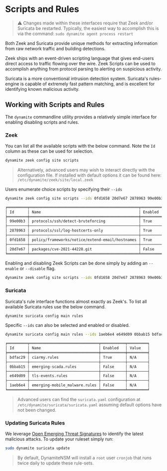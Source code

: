# Scripts and Rules

> ⚠️ Changes made within these interfaces require that Zeek and/or Suricata be restarted. Typically, the easiest way to 
> accomplish this is via the command:
> `sudo dynamite agent process restart`

Both Zeek and Suricata provide unique methods for 
extracting information from raw network traffic and building detections.

Zeek ships with an event-driven scripting language that gives end-users direct access to traffic flowing over the wire.
Zeek Scripts can be used to accomplish anything from protocol parsing to 
alerting on suspicious activity. 

Suricata is a more conventional intrusion detection system. Suricata's rules-engine is capable of 
extremely fast pattern matching, and is excellent for identifying known malicious activity. 

## Working with Scripts and Rules

The `dynamite` commandline utility provides a relatively simple interface for 
enabling disabling scripts and rules. 

### Zeek

You can list all the available scripts with the below command. Note the `Id` column as these can be used for selection.
```bash
dynamite zeek config site scripts
```

> Alternatively, advanced users may wish to interact directly with the configuration file. If installed with default options
it can be found here: `/etc/dynamite/zeek/site/local.zeek`

Users enumerate choice scripts by specifying their `--ids`

```bash
dynamite zeek config site scripts --ids 0fd1658 20d7e67 2878963 99e00b3
```

```markdown
╒═════════╤═════════════════════════════════════════════════╤═══════════╤═════════╕
│ Id      │ Name                                            │ Enabled   │ Value   │
╞═════════╪═════════════════════════════════════════════════╪═══════════╪═════════╡
│ 99e00b3 │ protocols/ssh/detect-bruteforcing               │ True      │ N/A     │
├─────────┼─────────────────────────────────────────────────┼───────────┼─────────┤
│ 2878963 │ protocols/ssl/log-hostcerts-only                │ True      │ N/A     │
├─────────┼─────────────────────────────────────────────────┼───────────┼─────────┤
│ 0fd1658 │ policy/frameworks/notice/extend-email/hostnames │ True      │ N/A     │
├─────────┼─────────────────────────────────────────────────┼───────────┼─────────┤
│ 20d7e67 │ packages/cve-2021-44228.git                     │ False     │ N/A     │
╘═════════╧═════════════════════════════════════════════════╧═══════════╧═════════╛
```

Enabling and disabling Zeek Scripts can be done simply by adding an `--enable` or `--disable` flag.

```bash
dynamite zeek config site scripts --ids 0fd1658 20d7e67 2878963 99e00b3 --disable
```

### Suricata

Suricata's rule interface functions almost exactly as Zeek's. To list all available Suricata rules use the below command.

```bash
dynamite suricata config main rules
```

Specific `--ids` can also be selected and enabled or disabled.

```bash
dynamite suricata config main rules --ids 1aeb6e4 e649d09 0bbab15 bdfac29 --enable
```

```markdown
╒═════════╤═══════════════════════════════╤═══════════╤═════════╕
│ Id      │ Name                          │ Enabled   │ Value   │
╞═════════╪═══════════════════════════════╪═══════════╪═════════╡
│ bdfac29 │ ciarmy.rules                  │ True      │ N/A     │
├─────────┼───────────────────────────────┼───────────┼─────────┤
│ 0bbab15 │ emerging-scada.rules          │ False     │ N/A     │
├─────────┼───────────────────────────────┼───────────┼─────────┤
│ e649d09 │ tls-events.rules              │ False     │ N/A     │
├─────────┼───────────────────────────────┼───────────┼─────────┤
│ 1aeb6e4 │ emerging-mobile_malware.rules │ False     │ N/A     │
╘═════════╧═══════════════════════════════╧═══════════╧═════════╛
```

> Advanced users can find the `suricata.yaml` configuration at `/etc/dynamite/suricata/suricata.yaml` assuming 
> default options have not been changed.

### Updating Suricata Rules

We leverage [Open Emerging Threat Signatures](https://rules.emergingthreats.net/) to identify the latest malicious attacks. 
To update your ruleset simply run:

```bash
sudo dynamite suricata update
```

> By default, DynamiteNSM will install a `root` user `cronjob` that runs twice daily to update these rule-sets.
